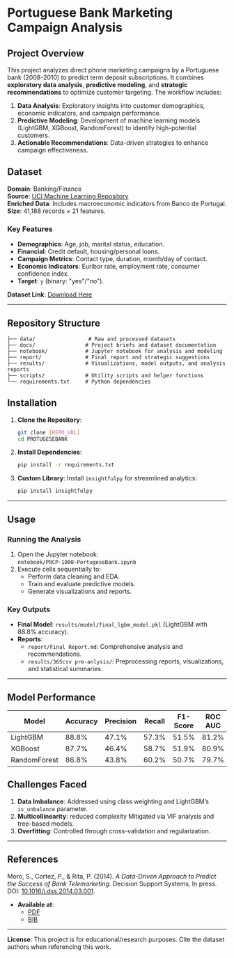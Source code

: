 # Portuguese Bank Marketing Campaign Analysis

## Project Overview
This project analyzes direct phone marketing campaigns by a Portuguese bank (2008-2010) to predict term deposit subscriptions. It combines **exploratory data analysis**, **predictive modeling**, and **strategic recommendations** to optimize customer targeting. The workflow includes:

1. **Data Analysis**: Exploratory insights into customer demographics, economic indicators, and campaign performance.
2. **Predictive Modeling**: Development of machine learning models (LightGBM, XGBoost, RandomForest) to identify high-potential customers.
3. **Actionable Recommendations**: Data-driven strategies to enhance campaign effectiveness.

## Dataset
**Domain**: Banking/Finance  
**Source**: [UCI Machine Learning Repository](https://archive.ics.uci.edu/ml/datasets/Bank+Marketing)  
**Enriched Data**: Includes macroeconomic indicators from Banco de Portugal.  
**Size**: 41,188 records × 21 features.  

### Key Features
- **Demographics**: Age, job, marital status, education.  
- **Financial**: Credit default, housing/personal loans.  
- **Campaign Metrics**: Contact type, duration, month/day of contact.  
- **Economic Indicators**: Euribor rate, employment rate, consumer confidence index.  
- **Target**: `y` (binary: "yes"/"no"). 

**Dataset Link**: [Download Here](https://d3libtxjj3aepc.cloudfront.net/projects/CDS-Capstone-Projects/PRCP-1000-ProtugeseBank.zip)

---

## Repository Structure
```
├── data/                 # Raw and processed datasets
├── docs/                # Project briefs and dataset documentation
├── notebook/            # Jupyter notebook for analysis and modeling
├── report/              # Final report and strategic suggestions
├── results/             # Visualizations, model outputs, and analysis reports
├── scripts/             # Utility scripts and helper functions
└── requirements.txt     # Python dependencies
```

## Installation
1. **Clone the Repository**:
   ```bash
   git clone [REPO_URL]
   cd PROTUGESEBANK
   ```
2. **Install Dependencies**:
   ```bash
   pip install -r requirements.txt
   ```
3. **Custom Library**: Install `insightfulpy` for streamlined analytics:
   ```bash
   pip install insightfulpy
   ```

---

## Usage
### Running the Analysis
1. Open the Jupyter notebook:  
   `notebook/PRCP-1000-PortugeseBank.ipynb`
2. Execute cells sequentially to:
   - Perform data cleaning and EDA.
   - Train and evaluate predictive models.
   - Generate visualizations and reports.

### Key Outputs
- **Final Model**: `results/model/final_lgbm_model.pkl` (LightGBM with 88.8% accuracy).
- **Reports**:  
  - `report/Final Report.md`: Comprehensive analysis and recommendations.
  - `results/365csv pre-anlysis/`: Preprocessing reports, visualizations, and statistical summaries.

---

## Model Performance
| Model      | Accuracy | Precision | Recall | F1-Score | ROC AUC |
|------------|----------|-----------|--------|----------|---------|
| LightGBM   | 88.8%    | 47.1%     | 57.3%  | 51.5%    | 81.2%   |
| XGBoost    | 87.7%    | 46.4%     | 58.7%  | 51.9%    | 80.9%   |
| RandomForest | 86.8%  | 43.8%     | 60.2%  | 50.7%    | 79.7%   |

## Challenges Faced
1. **Data Imbalance**: Addressed using class weighting and LightGBM’s `is_unbalance` parameter.
2. **Multicollinearity**: reduced complexity Mitigated via VIF analysis and tree-based models.
3. **Overfitting**: Controlled through cross-validation and regularization.

---

## References

Moro, S., Cortez, P., & Rita, P. (2014). *A Data-Driven Approach to Predict the Success of Bank Telemarketing.* Decision Support Systems, In press. DOI: [10.1016/j.dss.2014.03.001](http://dx.doi.org/10.1016/j.dss.2014.03.001).

- **Available at**:
  - [PDF](http://dx.doi.org/10.1016/j.dss.2014.03.001)
  - [BIB](http://www3.dsi.uminho.pt/pcortez/bib/2014-dss.txt)

---

**License**: This project is for educational/research purposes. Cite the dataset authors when referencing this work.
